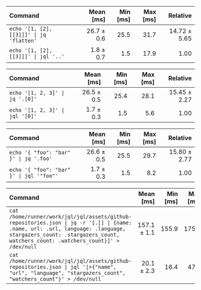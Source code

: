 | Command | Mean [ms] | Min [ms] | Max [ms] | Relative |
|:---|---:|---:|---:|---:|
| `echo '[1, [2], [[3]]]' \| jq 'flatten'` | 26.7 ± 0.6 | 25.5 | 31.7 | 14.72 ± 5.65 |
| `echo '[1, [2], [[3]]]' \| jql '..'` | 1.8 ± 0.7 | 1.5 | 17.9 | 1.00 |

| Command | Mean [ms] | Min [ms] | Max [ms] | Relative |
|:---|---:|---:|---:|---:|
| `echo '[1, 2, 3]' \| jq '.[0]'` | 26.5 ± 0.5 | 25.4 | 28.1 | 15.45 ± 2.27 |
| `echo '[1, 2, 3]' \| jql '[0]'` | 1.7 ± 0.3 | 1.5 | 5.6 | 1.00 |

| Command | Mean [ms] | Min [ms] | Max [ms] | Relative |
|:---|---:|---:|---:|---:|
| `echo '{ "foo": "bar" }' \| jq '.foo'` | 26.6 ± 0.5 | 25.5 | 29.7 | 15.80 ± 2.77 |
| `echo '{ "foo": "bar" }' \| jql '"foo"'` | 1.7 ± 0.3 | 1.5 | 8.2 | 1.00 |

| Command | Mean [ms] | Min [ms] | Max [ms] | Relative |
|:---|---:|---:|---:|---:|
| `cat /home/runner/work/jql/jql/assets/github-repositories.json \| jq -r '[.[] \| {name: .name, url: .url, language: .language, stargazers_count: .stargazers_count, watchers_count: .watchers_count}]' > /dev/null` | 157.1 ± 1.1 | 155.9 | 175.9 | 7.81 ± 0.91 |
| `cat /home/runner/work/jql/jql/assets/github-repositories.json \| jql '\|>{"name", "url", "language", "stargazers_count", "watchers_count"}' > /dev/null` | 20.1 ± 2.3 | 16.4 | 47.4 | 1.00 |

